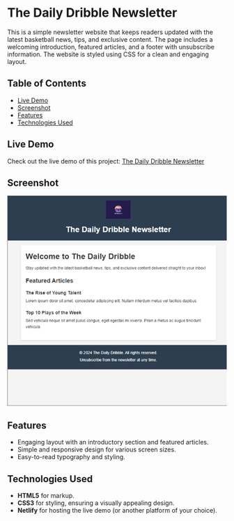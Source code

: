 # The Daily Dribble Newsletter

This is a simple newsletter website that keeps readers updated with the latest basketball news, tips, and exclusive content. The page includes a welcoming introduction, featured articles, and a footer with unsubscribe information. The website is styled using CSS for a clean and engaging layout.

## Table of Contents
- [Live Demo](#live-demo)
- [Screenshot](#screenshot)
- [Features](#features)
- [Technologies Used](#technologies-used)

## Live Demo
Check out the live demo of this project: [The Daily Dribble Newsletter](https://scrimba-horatio-daily-dribble-project.netlify.app/)

## Screenshot
![Daily Dribble Newsletter Screenshot](./images/scrimba-daily-dribble-project.png)

## Features
- Engaging layout with an introductory section and featured articles.
- Simple and responsive design for various screen sizes.
- Easy-to-read typography and styling.

## Technologies Used
- **HTML5** for markup.
- **CSS3** for styling, ensuring a visually appealing design.
- **Netlify** for hosting the live demo (or another platform of your choice).
